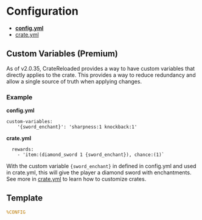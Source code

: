 # Configuration

* **[config.yml](config/config.md)**
* [crate.yml](config/crate.md)

## Custom Variables (Premium)

As of v2.0.35, CrateReloaded provides a way to have custom variables that directly applies to the crate. This provides a way to reduce redundancy and allow a single source of truth when applying changes.

### Example

**config.yml**
```
custom-variables:
    '{sword_enchant}': 'sharpness:1 knockback:1'
```

**crate.yml**
```
  rewards:
    - 'item:(diamond_sword 1 {sword_enchant}), chance:(1)`
```

With the custom variable `{sword_enchant}` in defined in config.yml and used in crate.yml, this will give the player a diamond sword with enchantments. See more in [crate.yml](config/crate.md) to learn how to customize crates.

## Template

```yaml
%CONFIG
```
